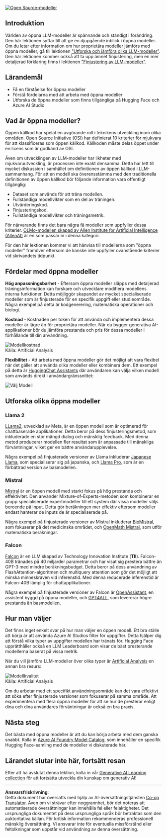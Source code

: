 <!--
CO_OP_TRANSLATOR_METADATA:
{
  "original_hash": "a2a83aac52158c23161046cbd13faa2b",
  "translation_date": "2025-10-17T19:06:26+00:00",
  "source_file": "16-open-source-models/README.md",
  "language_code": "sv"
}
-->
[![Open Source-modeller](../../../translated_images/16-lesson-banner.6b56555e8404fda1716382db4832cecbe616ccd764de381f0af6cfd694d05f74.sv.png)](https://youtu.be/CuICgfuHFSg?si=x8SpFRUsIxM9dohN)

## Introduktion

Världen av öppna LLM-modeller är spännande och ständigt i förändring. Den här lektionen syftar till att ge en djupgående inblick i öppna modeller. Om du letar efter information om hur proprietära modeller jämförs med öppna modeller, gå till lektionen ["Utforska och jämföra olika LLM-modeller"](../02-exploring-and-comparing-different-llms/README.md?WT.mc_id=academic-105485-koreyst). Den här lektionen kommer också att ta upp ämnet finjustering, men en mer detaljerad förklaring finns i lektionen ["Finjustering av LLM-modeller"](../18-fine-tuning/README.md?WT.mc_id=academic-105485-koreyst).

## Lärandemål

- Få en förståelse för öppna modeller
- Förstå fördelarna med att arbeta med öppna modeller
- Utforska de öppna modeller som finns tillgängliga på Hugging Face och Azure AI Studio

## Vad är öppna modeller?

Öppen källkod har spelat en avgörande roll i teknikens utveckling inom olika områden. Open Source Initiative (OSI) har definierat [10 kriterier för mjukvara](https://web.archive.org/web/20241126001143/https://opensource.org/osd?WT.mc_id=academic-105485-koreyst) för att klassificeras som öppen källkod. Källkoden måste delas öppet under en licens som är godkänd av OSI.

Även om utvecklingen av LLM-modeller har likheter med mjukvaruutveckling, är processen inte exakt densamma. Detta har lett till mycket diskussion i samhället om definitionen av öppen källkod i LLM-sammanhang. För att en modell ska överensstämma med den traditionella definitionen av öppen källkod bör följande information vara offentligt tillgänglig:

- Dataset som används för att träna modellen.
- Fullständiga modellvikter som en del av träningen.
- Utvärderingskod.
- Finjusteringskod.
- Fullständiga modellvikter och träningsmetrik.

För närvarande finns det bara några få modeller som uppfyller dessa kriterier. [OLMo-modellen skapad av Allen Institute for Artificial Intelligence (AllenAI)](https://huggingface.co/allenai/OLMo-7B?WT.mc_id=academic-105485-koreyst) är en som passar in i denna kategori.

För den här lektionen kommer vi att hänvisa till modellerna som "öppna modeller" framöver eftersom de kanske inte uppfyller ovanstående kriterier vid skrivandets tidpunkt.

## Fördelar med öppna modeller

**Hög anpassningsbarhet** - Eftersom öppna modeller släpps med detaljerad träningsinformation kan forskare och utvecklare modifiera modellens interna funktioner. Detta möjliggör skapandet av mycket specialiserade modeller som är finjusterade för en specifik uppgift eller studieområde. Några exempel på detta är kodgenerering, matematiska operationer och biologi.

**Kostnad** - Kostnaden per token för att använda och implementera dessa modeller är lägre än för proprietära modeller. När du bygger generativa AI-applikationer bör du jämföra prestanda och pris för dessa modeller i förhållande till din användning.

![Modellkostnad](../../../translated_images/model-price.3f5a3e4d32ae00b465325159e1f4ebe7b5861e95117518c6bfc37fe842950687.sv.png)  
Källa: Artificial Analysis

**Flexibilitet** - Att arbeta med öppna modeller gör det möjligt att vara flexibel när det gäller att använda olika modeller eller kombinera dem. Ett exempel på detta är [HuggingChat Assistants](https://huggingface.co/chat?WT.mc_id=academic-105485-koreyst) där användaren kan välja vilken modell som används direkt i användargränssnittet:

![Välj Modell](../../../translated_images/choose-model.f095d15bbac922141591fd4fac586dc8d25e69b42abf305d441b84c238e293f2.sv.png)

## Utforska olika öppna modeller

### Llama 2

[LLama2](https://huggingface.co/meta-llama?WT.mc_id=academic-105485-koreyst), utvecklad av Meta, är en öppen modell som är optimerad för chattbaserade applikationer. Detta beror på dess finjusteringsmetod, som inkluderade en stor mängd dialog och mänsklig feedback. Med denna metod producerar modellen fler resultat som är anpassade till mänskliga förväntningar, vilket ger en bättre användarupplevelse.

Några exempel på finjusterade versioner av Llama inkluderar [Japanese Llama](https://huggingface.co/elyza/ELYZA-japanese-Llama-2-7b?WT.mc_id=academic-105485-koreyst), som specialiserar sig på japanska, och [Llama Pro](https://huggingface.co/TencentARC/LLaMA-Pro-8B?WT.mc_id=academic-105485-koreyst), som är en förbättrad version av basmodellen.

### Mistral

[Mistral](https://huggingface.co/mistralai?WT.mc_id=academic-105485-koreyst) är en öppen modell med starkt fokus på hög prestanda och effektivitet. Den använder Mixture-of-Experts-metoden som kombinerar en grupp specialiserade expertmodeller till ett system där vissa modeller väljs beroende på input. Detta gör beräkningen mer effektiv eftersom modeller endast hanterar de inputs de är specialiserade på.

Några exempel på finjusterade versioner av Mistral inkluderar [BioMistral](https://huggingface.co/BioMistral/BioMistral-7B?text=Mon+nom+est+Thomas+et+mon+principal?WT.mc_id=academic-105485-koreyst), som fokuserar på det medicinska området, och [OpenMath Mistral](https://huggingface.co/nvidia/OpenMath-Mistral-7B-v0.1-hf?WT.mc_id=academic-105485-koreyst), som utför matematiska beräkningar.

### Falcon

[Falcon](https://huggingface.co/tiiuae?WT.mc_id=academic-105485-koreyst) är en LLM skapad av Technology Innovation Institute (**TII**). Falcon-40B tränades på 40 miljarder parametrar och har visat sig prestera bättre än GPT-3 med mindre beräkningsbudget. Detta beror på dess användning av FlashAttention-algoritmen och multiquery attention som gör det möjligt att minska minneskraven vid inferenstid. Med denna reducerade inferenstid är Falcon-40B lämplig för chattapplikationer.

Några exempel på finjusterade versioner av Falcon är [OpenAssistant](https://huggingface.co/OpenAssistant/falcon-40b-sft-top1-560?WT.mc_id=academic-105485-koreyst), en assistent byggd på öppna modeller, och [GPT4ALL](https://huggingface.co/nomic-ai/gpt4all-falcon?WT.mc_id=academic-105485-koreyst), som levererar högre prestanda än basmodellen.

## Hur man väljer

Det finns inget enkelt svar på hur man väljer en öppen modell. Ett bra ställe att börja är att använda Azure AI Studios filter för uppgifter. Detta hjälper dig att förstå vilka typer av uppgifter modellen har tränats för. Hugging Face upprätthåller också en LLM Leaderboard som visar de bäst presterande modellerna baserat på vissa metrik.

När du vill jämföra LLM-modeller över olika typer är [Artificial Analysis](https://artificialanalysis.ai/?WT.mc_id=academic-105485-koreyst) en annan bra resurs:

![Modellkvalitet](../../../translated_images/model-quality.aaae1c22e00f7ee1cd9dc186c611ac6ca6627eabd19e5364dce9e216d25ae8a5.sv.png)  
Källa: Artificial Analysis

Om du arbetar med ett specifikt användningsområde kan det vara effektivt att söka efter finjusterade versioner som fokuserar på samma område. Att experimentera med flera öppna modeller för att se hur de presterar enligt dina och dina användares förväntningar är också en bra praxis.

## Nästa steg

Det bästa med öppna modeller är att du kan börja arbeta med dem ganska snabbt. Kolla in [Azure AI Foundry Model Catalog](https://ai.azure.com?WT.mc_id=academic-105485-koreyst), som innehåller en specifik Hugging Face-samling med de modeller vi diskuterade här.

## Lärandet slutar inte här, fortsätt resan

Efter att ha avslutat denna lektion, kolla in vår [Generative AI Learning collection](https://aka.ms/genai-collection?WT.mc_id=academic-105485-koreyst) för att fortsätta utveckla din kunskap om generativ AI!

---

**Ansvarsfriskrivning**:  
Detta dokument har översatts med hjälp av AI-översättningstjänsten [Co-op Translator](https://github.com/Azure/co-op-translator). Även om vi strävar efter noggrannhet, bör det noteras att automatiserade översättningar kan innehålla fel eller felaktigheter. Det ursprungliga dokumentet på dess ursprungliga språk bör betraktas som den auktoritativa källan. För kritisk information rekommenderas professionell mänsklig översättning. Vi ansvarar inte för eventuella missförstånd eller feltolkningar som uppstår vid användning av denna översättning.